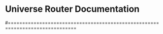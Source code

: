 # Universe Router Documentation
#==============================================================================






